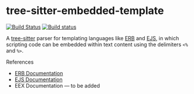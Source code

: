 tree-sitter-embedded-template
===========================

[![Build Status](https://travis-ci.org/tree-sitter/tree-sitter-embedded-template.svg?branch=master)](https://travis-ci.org/tree-sitter/tree-sitter-embedded-template)
[![Build status](https://ci.appveyor.com/api/projects/status/jxh27ejpw68mnsoa/branch/master?svg=true)](https://ci.appveyor.com/project/maxbrunsfeld/tree-sitter-embedded-template/branch/master)

A [tree-sitter](https://github.com/tree-sitter/tree-sitter) parser for  templating languages like [ERB](https://ruby-doc.org/stdlib-2.5.1/libdoc/erb/rdoc/ERB.html) and [EJS](http://ejs.co), in which scripting code can be embedded within text content using the delimiters `<%` and `%>`.

[tree-sitter]: https://github.com/tree-sitter/tree-sitter

References

* [ERB Documentation](https://ruby-doc.org/stdlib-2.5.1/libdoc/erb/rdoc/ERB.html)
* [EJS Documentation](http://ejs.co/#docs)
* EEX Documentation — to be added
